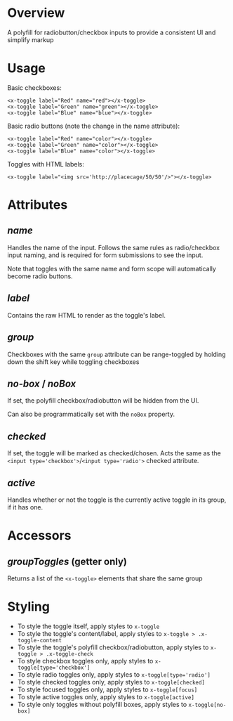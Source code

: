 # Overview

A polyfill for radiobutton/checkbox inputs to provide a consistent UI and simplify markup

# Usage

Basic checkboxes:
    
    <x-toggle label="Red" name="red"></x-toggle>
    <x-toggle label="Green" name="green"></x-toggle>
    <x-toggle label="Blue" name="blue"></x-toggle>

Basic radio buttons (note the change in the name attribute):
    
    <x-toggle label="Red" name="color"></x-toggle>
    <x-toggle label="Green" name="color"></x-toggle>
    <x-toggle label="Blue" name="color"></x-toggle>

Toggles with HTML labels:

    <x-toggle label="<img src='http://placecage/50/50'/>"></x-toggle>

# Attributes

## ___name___

Handles the name of the input. Follows the same rules as radio/checkbox input naming, and is required for form submissions to see the input.

Note that toggles with the same name and form scope will automatically become radio buttons.

## ___label___

Contains the raw HTML to render as the toggle's label.

## ___group___

Checkboxes with the same `group` attribute can be range-toggled by holding down the shift key while toggling checkboxes

## ___no-box___ / ___noBox___

If set, the polyfill checkbox/radiobutton will be hidden from the UI.

Can also be programmatically set with the `noBox` property.

## ___checked___

If set, the toggle will be marked as checked/chosen. Acts the same as the `<input type='checkbox'>`/`<input type='radio'>` checked attribute.

## ___active___

Handles whether or not the toggle is the currently active toggle in its group, if it has one.

# Accessors

## ___groupToggles___ (getter only)

Returns a list of the `<x-toggle>` elements that share the same group

# Styling

- To style the toggle itself, apply styles to `x-toggle`
- To style the toggle's content/label, apply styles to `x-toggle > .x-toggle-content`
- To style the toggle's polyfill checkbox/radiobutton, apply styles to  `x-toggle > .x-toggle-check`
- To style checkbox toggles only, apply styles to `x-toggle[type='checkbox']`
- To style radio toggles only, apply styles to `x-toggle[type='radio']`
- To style checked toggles only, apply styles to `x-toggle[checked]`
- To style focused toggles only, apply styles to `x-toggle[focus]`
- To style active toggles only, apply styles to `x-toggle[active]`
- To style only toggles without polyfill boxes, apply styles to `x-toggle[no-box]`

